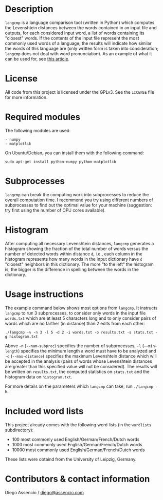 Description
===========

`langcmp` is a language comparison tool (written in Python) which computes the
Levenshtein distances between the words contained in an input file and outputs,
for each considered input word, a list of words containing its "closest" words.
If the contents of the input file represent the most commonly used words of a
language, the results will indicate how similar the words of this language are
(only written form is taken into consideration; `langcmp` does not deal with word
pronunciation). As an example of what it can be used for, see
[this article](http://diego.assencio.com/?index=9636c4a74afcc3924fdd2f03f83492c6).


License
=======

All code from this project is licensed under the GPLv3. See the `LICENSE` file
for more information.


Required modules
================

The following modules are used:

    - numpy
    - matplotlib

On Ubuntu/Debian, you can install them with the following command:

	sudo apt-get install python-numpy python-matplotlib


Subprocesses
============

`langcmp` can break the computing work into subprocesses to reduce the overall
computation time. I recommend you try using different numbers of subprocesses
to find out the optimal value for your machine (suggestion: try first using the
number of CPU cores available).


Histogram
=========

After computing all necessary Levenshtein distances, `langcmp` generates a
histogram showing the fraction of the total number of words versus the number
of detected words within distance `d`, i.e., each column in the histogram
represents how many words in the input dictionary have `d` "closest" neighbors
in this dictionary. The more "to the left" the histogram is, the bigger
is the difference in spelling between the words in the dictionary.


Usage instructions
==================

The example command below shows most options from `langcmp`. It instructs `langcmp`
to run 3 subprocesses, to consider only words in the input file `words.txt`
which are at least 5 characters long and to only consider pairs of words which
are no farther (in distance) than 2 edits from each other:

	./langcmp -v -n 3 -l 5 -d 2 -i words.txt -o results.txt -s stats.txt -g histogram.txt

Above `-n` (`--num-subproc`) specifies the number of subprocesses, `-l` (`--min-length`)
specifies the minimum length a word must have to be analyzed and `-d` (`--max-distance`)
specifies the maximum Levenshtein distance which will be accepted in the analysis
(pairs of words whose Levenshtein distances are greater than this specified value
will not be considered). The results will be written on `results.txt`, the
computed statistics on `stats.txt` and the histogram data on `histogram.txt`.

For more details on the parameters which `langcmp` can take, run `./langcmp -h`.


Included word lists
===================

This project already comes with the following word lists (in the `wordlists`
subdirectory):

- 100 most commonly used English/German/French/Dutch words
- 1000 most commonly used English/German/French/Dutch words
- 10000 most commonly used English/German/French/Dutch words

These lists were obtaind from the University of Leipzig, Germany.


Contributors & contact information
==================================

Diego Assencio / diego@assencio.com

